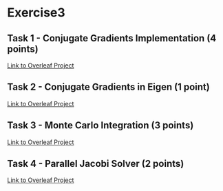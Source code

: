 # Exercise3

## Task 1 - Conjugate Gradients Implementation (4 points)
[Link to Overleaf Project](https://www.overleaf.com/project/675e069cd9ec3ac6df72b6cb)

## Task 2 - Conjugate Gradients in Eigen (1 point)
[Link to Overleaf Project](https://www.overleaf.com/project/675e1b7fd811e2f251c2217c)

## Task 3 - Monte Carlo Integration (3 points)
[Link to Overleaf Project](https://www.overleaf.com/project/675e2280fe4b46458573dcbc)

## Task 4 - Parallel Jacobi Solver (2 points)
[Link to Overleaf Project](https://www.overleaf.com/project/675e24cad4e6d01a433322e6)